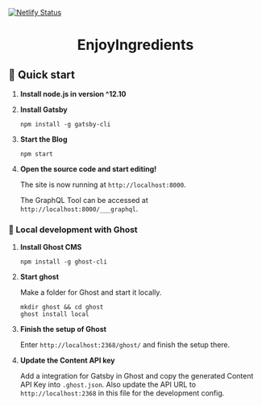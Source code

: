 [![Netlify Status](https://api.netlify.com/api/v1/badges/73f01ed1-7664-42a8-9f0a-d53c2cc646cb/deploy-status)](https://app.netlify.com/sites/thirsty-goldstine-7e53d0/deploys)

<h1 align="center">
  EnjoyIngredients
</h1>

## 🚀 Quick start

1. **Install node.js in version ^12.10**

1. **Install Gatsby**

    ```shell
    npm install -g gatsby-cli
    ```

1. **Start the Blog**

    ```shell
    npm start
    ```

1. **Open the source code and start editing!**

    The site is now running at `http://localhost:8000`.
    
    The GraphQL Tool can be accessed at `http://localhost:8000/___graphql`.

### 👻 Local development with Ghost

1. **Install Ghost CMS**

    ```shell
    npm install -g ghost-cli
    ```

1. **Start ghost**

    Make a folder for Ghost and start it locally.

    ```shell
    mkdir ghost && cd ghost
    ghost install local
    ```

1. **Finish the setup of Ghost**

    Enter `http://localhost:2368/ghost/` and finish the setup there.

1. **Update the Content API key**

    Add a integration for Gatsby in Ghost and copy the generated Content API Key into `.ghost.json`. Also update the API URL to `http://localhost:2368` in this file for the development config.
